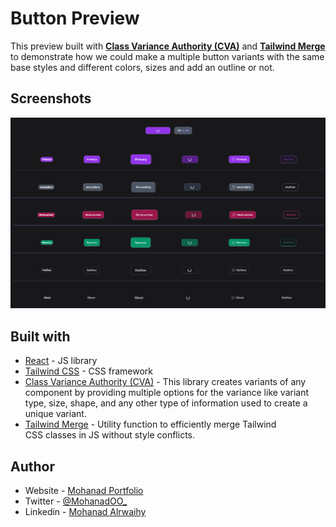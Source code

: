 # Button Preview

This preview built with [**Class Variance Authority (CVA)**](https://cva.style/docs) and [**Tailwind Merge**](https://github.com/dcastil/tailwind-merge) to demonstrate how we could make a multiple button variants with the same base styles and different colors, sizes and add an outline or not.

## Screenshots
![Button Preview Website](./public/preview.png)


## Built with
- [React](https://reactjs.org/) - JS library
- [Tailwind CSS](https://tailwindcss.com/) - CSS framework
- [Class Variance Authority (CVA)](https://cva.style/docs) - This library creates variants of any component by providing multiple options for the variance like variant type, size, shape, and any other type of information used to create a unique variant.
- [Tailwind Merge](https://github.com/dcastil/tailwind-merge) - Utility function to efficiently merge Tailwind CSS classes in JS without style conflicts.

## Author
- Website - [Mohanad Portfolio](https://mohanad.in)
- Twitter - [@MohanadOO\_](https://twitter.com/MohanadOO_)
- Linkedin - [Mohanad Alrwaihy](https://www.linkedin.com/in/mohanad-alrwahiy-176aa719b/)
